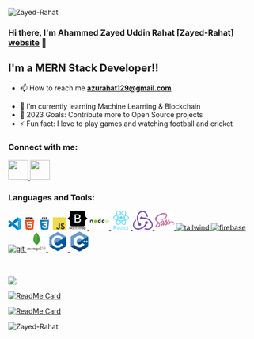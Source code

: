 <p align="left"> <img src="https://komarev.com/ghpvc/?username=Zayed-Rahat&label=Profile%20views&color=0e75b6&style=flat" alt="Zayed-Rahat" /> </p>

### Hi there, I'm Ahammed Zayed Uddin Rahat [Zayed-Rahat] [website] 👋

## I'm a MERN Stack Developer!!

<!-- 👨‍💻 All of my projects are available at [https://zayed-rahat-5129ndc.netlify.app/][website] -->

- 📫 How to reach me **azurahat129@gmail.com**

<!-- 📄 Know about my experiences [https://drive.google.com/file/d/1E4udIOrG6Aw-t\_-qQ1y1WRr5dxgnUFDo/view?usp=sharing](https://drive.google.com/file/d/1E4udIOrG6Aw-t_-qQ1y1WRr5dxgnUFDo/view?usp=sharing) -->
- 🌱 I’m currently learning Machine Learning & Blockchain 
- 🥅 2023 Goals: Contribute more to Open Source projects
- ⚡ Fun fact: I love to play games and watching football and cricket

<!-- <p align="left"> <a href="https://github.com/ryo-ma/github-profile-trophy"><img src="https://github-profile-trophy.vercel.app/?username=Zayed-Rahat&theme=onedark" alt="Zayed-Rahat" /></a> </p> -->

### Connect with me:

<a href="https://bd.linkedin.com/in/ahammed-zayed-uddin-rahat-b254741b0" target="_blank"> <img src="https://raw.githubusercontent.com/rahuldkjain/github-profile-readme-generator/master/src/images/icons/Social/linked-in-alt.svg"  width="40" height="40"/> </a>
<a href="https://www.facebook.com/rahat.5129" target="\_blank"> <img src="https://raw.githubusercontent.com/rahuldkjain/github-profile-readme-generator/master/src/images/icons/Social/facebook.svg"  width="40" height="40"/> </a>

### Languages and Tools:

<p align="left">
<img  alt="Visual Studio Code" width="26px" src="https://raw.githubusercontent.com/github/explore/80688e429a7d4ef2fca1e82350fe8e3517d3494d/topics/visual-studio-code/visual-studio-code.png" />
<img  alt="HTML5" width="26px" src="https://raw.githubusercontent.com/github/explore/80688e429a7d4ef2fca1e82350fe8e3517d3494d/topics/html/html.png" />
<img  alt="CSS3" width="26px" src="https://raw.githubusercontent.com/github/explore/80688e429a7d4ef2fca1e82350fe8e3517d3494d/topics/css/css.png" />
<img  alt="JavaScript" width="26px" src="https://raw.githubusercontent.com/github/explore/80688e429a7d4ef2fca1e82350fe8e3517d3494d/topics/javascript/javascript.png" />
<a href="https://getbootstrap.com" target="_blank"> <img src="https://raw.githubusercontent.com/devicons/devicon/master/icons/bootstrap/bootstrap-plain-wordmark.svg" alt="bootstrap" width="40" height="40"/> </a>
<a href="https://nodejs.org" target="_blank"> <img src="https://raw.githubusercontent.com/devicons/devicon/master/icons/nodejs/nodejs-original-wordmark.svg" alt="nodejs" width="40" height="40"/> </a>
<a href="https://reactjs.org/" target="_blank"> <img src="https://raw.githubusercontent.com/devicons/devicon/master/icons/react/react-original-wordmark.svg" alt="react" width="40" height="40"/> </a>
<a href="https://redux.js.org" target="_blank"> <img src="https://raw.githubusercontent.com/devicons/devicon/master/icons/redux/redux-original.svg" alt="redux" width="40" height="40"/> </a>
<a href="https://sass-lang.com" target="_blank"> <img src="https://raw.githubusercontent.com/devicons/devicon/master/icons/sass/sass-original.svg" alt="sass" width="40" height="40"/> </a>
<a href="https://tailwindcss.com/" target="_blank"> <img src="https://www.vectorlogo.zone/logos/tailwindcss/tailwindcss-icon.svg" alt="tailwind" width="40" height="40"/> </a>
<a href="https://firebase.google.com/" target="_blank"> <img src="https://www.vectorlogo.zone/logos/firebase/firebase-icon.svg" alt="firebase" width="40" height="40"/> </a>
<a href="https://git-scm.com/" target="_blank"> <img src="https://www.vectorlogo.zone/logos/git-scm/git-scm-icon.svg" alt="git" width="40" height="40"/> </a>
<a href="https://www.mongodb.com/" target="_blank"> <img src="https://raw.githubusercontent.com/devicons/devicon/master/icons/mongodb/mongodb-original-wordmark.svg" alt="mongodb" width="40" height="40"/> </a>
<a href="https://www.cprogramming.com/" target="_blank"> <img src="https://raw.githubusercontent.com/devicons/devicon/master/icons/c/c-original.svg" alt="c" width="40" height="40"/> </a>
<a href="https://www.w3schools.com/cpp/" target="_blank"> <img src="https://raw.githubusercontent.com/devicons/devicon/master/icons/cplusplus/cplusplus-original.svg" alt="cplusplus" width="40" height="40"/> </a>

<!-- <a href="https://www.typescriptlang.org/" target="_blank"> <img src="https://raw.githubusercontent.com/devicons/devicon/master/icons/typescript/typescript-original.svg" alt="typescript" width="40" height="40"/> </a>

<a href="https://webpack.js.org" target="_blank"> <img src="https://raw.githubusercontent.com/devicons/devicon/d00d0969292a6569d45b06d3f350f463a0107b0d/icons/webpack/webpack-original-wordmark.svg" alt="webpack" width="40" height="40"/> </a>
-->
<!-- <a href="https://reactnative.dev/" target="_blank"> <img src="https://reactnative.dev/img/header_logo.svg" alt="reactnative" width="40" height="40"/> </a>
 -->
</p>
<br />
<p align="left">
  <a href="https://github.com/Zayed-Rahat"> <img align="center" src="https://github-readme-stats.anuraghazra1.vercel.app/api/top-langs/?username=Zayed-Rahat&layout=compact&theme=radical" />
</a>
</p>

[![ReadMe Card](https://github-readme-stats.vercel.app/api/pin/?username=Zayed-Rahat&align=center&theme=radical&repo=azur-store-front&show_owner=true)](https://github.com/Zayed-Rahat/azur-store-front)

[![ReadMe Card](https://github-readme-stats.vercel.app/api/pin/?username=Zayed-Rahat&align=center&theme=radical&repo=sorting-visualization&show_owner=true)](https://github.com/Zayed-Rahat/sorting-visualization) 

<p align="left"> <img src="https://github-readme-stats.vercel.app/api?username=Zayed-Rahat&theme=synthwave&show_icons=true" alt="Zayed-Rahat" />

[website]: https://zayed-rahat-5129ndc.netlify.app/
[instagram]: https://www.instagram.com/zayed_rahat/?hl=en
[linkedin]: https://bd.linkedin.com/in/ahammed-zayed-uddin-rahat-b254741b0
[facebook]: https://www.facebook.com/rahat.5129
